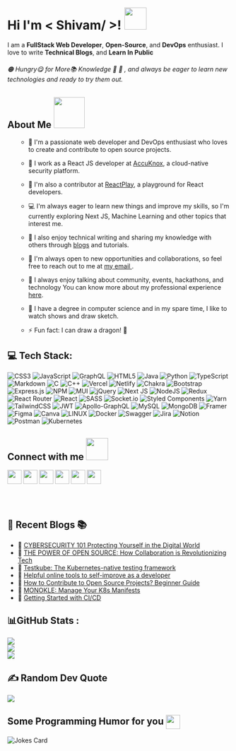 <!---<div align="center">
<img width="100%" height = "250px" src="https://res.cloudinary.com/dbjmy6wdu/image/upload/v1680006498/Blue_Gradient_Modern_Youtube_Intro_do34jl.png" alt="cover" />
</div> --->

<h1> Hi I'm < Shivam/ >! <img src = "https://raw.githubusercontent.com/rahulbanerjee26/githubProfileReadmeGenerator/main/gifs/wave.gif" width = 50px height='50px'> </h1>
<p align='center'>
  
</p>
  <div size='20px'>I am a <b>FullStack Web Developer</b>, <b>Open-Source</b>, and <b>DevOps</b> enthusiast. I love to write <b>Technical Blogs</b>, and <b>Learn In Public</b>
</div>
  <h6>
🟠 Hungry😋 for More📚 Knowledge 🤠
🔵 , and always be eager to learn new technologies and ready to try them out. 
  </h6>
  
<!-- ![visitors](https://visitor-badge.glitch.me/badge?page_id=https://github.com/Shivam-Katare.https://github.com/Shivam-Katare) -->
  
<h2> About Me<span> <img src = "https://raw.githubusercontent.com/rahulbanerjee26/githubProfileReadmeGenerator/main/gifs/eatSleepCodeRepeat.gif" width = 70px height='70px'></span></h2>
  <ul>
    
- 🧑 I'm a passionate web developer and DevOps enthusiast who loves to create and contribute to open source projects.
- 💼 I work as a React JS developer at [AccuKnox](https://www.accuknox.com/), a cloud-native security platform.
- 🤝 I'm also a contributor at [ReactPlay](https://reactplay.io/), a playground for React developers.
- 💻 I'm always eager to learn new things and improve my skills, so I'm currently exploring Next JS, Machine Learning and other topics that interest me.
- 📝 I also enjoy technical writing and sharing my knowledge with others through <a href="https://personal-portfolio-ebon-mu.vercel.app/blogs" target="_blank">blogs</a> and tutorials.
- :handshake: I'm always open to new opportunities and collaborations, so feel free to reach out to me at <a href="mailto:katare27451@gmail.com" target="_blank"> my email </a>.
- 🤗 I always enjoy talking about community, events, hackathons, and technology You can know more about my professional experience <a href="https://personal-portfolio-ebon-mu.vercel.app/" target="_blank">here</a>.
- 🏫 I have a degree in computer science and in my spare time, I like to watch shows and draw sketch.
- ⚡ Fun fact: I can draw a dragon! 🐉

  </ul>

<!-- Tech Stack Start -->

## 💻 Tech Stack:
![CSS3](https://img.shields.io/badge/css3-%231572B6.svg?style=plastic&logo=css3&logoColor=white) 
![JavaScript](https://img.shields.io/badge/javascript-%23323330.svg?style=plastic&logo=javascript&logoColor=%23F7DF1E)
![GraphQL](https://img.shields.io/badge/-GraphQL-E10098?style=plastic&logo=graphql&logoColor=white) 
![HTML5](https://img.shields.io/badge/html5-%23E34F26.svg?style=plastic&logo=html5&logoColor=white) 
![Java](https://img.shields.io/badge/java-%23ED8B00.svg?style=plastic&logo=java&logoColor=white) 
![Python](https://img.shields.io/badge/python-3670A0?style=plastic&logo=python&logoColor=ffdd54) 
![TypeScript](https://img.shields.io/badge/typescript-%23007ACC.svg?style=plastic&logo=typescript&logoColor=white) 
![Markdown](https://img.shields.io/badge/markdown-%23000000.svg?style=plastic&logo=markdown&logoColor=white) 
![C](https://img.shields.io/badge/c-%2300599C.svg?style=plastic&logo=c&logoColor=white) 
![C++](https://img.shields.io/badge/c++-%2300599C.svg?style=plastic&logo=c%2B%2B&logoColor=white) 
![Vercel](https://img.shields.io/badge/vercel-%23000000.svg?style=plastic&logo=vercel&logoColor=white) 
![Netlify](https://img.shields.io/badge/netlify-%23000000.svg?style=plastic&logo=netlify&logoColor=#00C7B7) 
![Chakra](https://img.shields.io/badge/chakra-%234ED1C5.svg?style=plastic&logo=chakraui&logoColor=white) 
![Bootstrap](https://img.shields.io/badge/bootstrap-%23563D7C.svg?style=plastic&logo=bootstrap&logoColor=white) 
![Express.js](https://img.shields.io/badge/express.js-%23404d59.svg?style=plastic&logo=express&logoColor=%2361DAFB) 
![NPM](https://img.shields.io/badge/NPM-%23000000.svg?style=plastic&logo=npm&logoColor=white) 
![MUI](https://img.shields.io/badge/MUI-%230081CB.svg?style=plastic&logo=material-ui&logoColor=white) 
![jQuery](https://img.shields.io/badge/jquery-%230769AD.svg?style=plastic&logo=jquery&logoColor=white) 
![Next JS](https://img.shields.io/badge/Next-black?style=plastic&logo=next.js&logoColor=white) 
![NodeJS](https://img.shields.io/badge/node.js-6DA55F?style=plastic&logo=node.js&logoColor=white) 
![Redux](https://img.shields.io/badge/redux-%23593d88.svg?style=plastic&logo=redux&logoColor=white) 
![React Router](https://img.shields.io/badge/React_Router-CA4245?style=plastic&logo=react-router&logoColor=white) 
![React](https://img.shields.io/badge/react-%2320232a.svg?style=plastic&logo=react&logoColor=%2361DAFB) 
![SASS](https://img.shields.io/badge/SASS-hotpink.svg?style=plastic&logo=SASS&logoColor=white) 
![Socket.io](https://img.shields.io/badge/Socket.io-black?style=plastic&logo=socket.io&badgeColor=010101) 
![Styled Components](https://img.shields.io/badge/styled--components-DB7093?style=plastic&logo=styled-components&logoColor=white) 
![Yarn](https://img.shields.io/badge/yarn-%232C8EBB.svg?style=plastic&logo=yarn&logoColor=white) 
![TailwindCSS](https://img.shields.io/badge/tailwindcss-%2338B2AC.svg?style=plastic&logo=tailwind-css&logoColor=white) 
![JWT](https://img.shields.io/badge/JWT-black?style=plastic&logo=JSON%20web%20tokens) 
![Apollo-GraphQL](https://img.shields.io/badge/-ApolloGraphQL-311C87?style=plastic&logo=apollo-graphql) 
![MySQL](https://img.shields.io/badge/mysql-%2300f.svg?style=plastic&logo=mysql&logoColor=white) 
![MongoDB](https://img.shields.io/badge/MongoDB-%234ea94b.svg?style=plastic&logo=mongodb&logoColor=white) 
![Framer](https://img.shields.io/badge/Framer-black?style=plastic&logo=framer&logoColor=blue) 	
![Figma](https://img.shields.io/badge/figma-%23F24E1E.svg?style=plastic&logo=figma&logoColor=white) 
![Canva](https://img.shields.io/badge/Canva-%2300C4CC.svg?style=plastic&logo=Canva&logoColor=white) 
![LINUX](https://img.shields.io/badge/Linux-FCC624?style=plastic&logo=linux&logoColor=black) 
![Docker](https://img.shields.io/badge/docker-%230db7ed.svg?style=plastic&logo=docker&logoColor=white) 
![Swagger](https://img.shields.io/badge/-Swagger-%23Clojure?style=plastic&logo=swagger&logoColor=white) 
![Jira](https://img.shields.io/badge/jira-%230A0FFF.svg?style=plastic&logo=jira&logoColor=white) 
![Notion](https://img.shields.io/badge/Notion-%23000000.svg?style=plastic&logo=notion&logoColor=white) 
![Postman](https://img.shields.io/badge/Postman-FF6C37?style=plastic&logo=postman&logoColor=white) 
![Kubernetes](https://img.shields.io/badge/kubernetes-%23326ce5.svg?style=plastic&logo=kubernetes&logoColor=white)

<h2> Connect with me <img src='https://raw.githubusercontent.com/rahulbanerjee26/githubProfileReadmeGenerator/main/gifs/handShake.gif' width="50px" height=50px> </h2>
<a href = 'https://www.linkedin.com/in/https://www.linkedin.com/in/shivam-katare-aa80b218b/'> <img width = '32px' align= 'center' src="https://raw.githubusercontent.com/rahulbanerjee26/githubAboutMeGenerator/main/icons/linked-in-alt.svg"/></a> 
<a href = 'https://www.twitter.com/https://twitter.com/Shivamkatare_27'> <img width = '32px' align= 'center' src="https://raw.githubusercontent.com/rahulbanerjee26/githubAboutMeGenerator/main/icons/twitter.svg"/></a> 
<a href = 'https://personal-portfolio-ebon-mu.vercel.app/'> <img width = '32px' align= 'center' src="https://raw.githubusercontent.com/rahulbanerjee26/githubAboutMeGenerator/main/icons/portfolio.png"/></a> 
<a href = 'https://www.github.com/https://github.com/Shivam-Katare'> <img width = '32px' align= 'center' src="https://raw.githubusercontent.com/rahulbanerjee26/githubAboutMeGenerator/main/icons/github.svg"/></a> 
<a href = 'https://www.showwcase.com/shivam-katare'> <img width = '32px' align= 'center' src="https://www.freeiconspng.com/thumbs/world-icon-png/world-icon-png-6.png"/></a>
<a href = 'https://shivamkatareblog.hashnode.dev/'> <img width = '32px' align= 'center' src="https://cdn.hashnode.com/res/hashnode/image/upload/v1611902473383/CDyAuTy75.png?auto=compress"/></a>

  <br /><br />
  
## 📙 Recent Blogs 📚


<!-- BLOG-POST-LIST:START -->
- 📖 [CYBERSECURITY 101 Protecting Yourself in the Digital World](https://shivamkatareblog.hashnode.dev/cybersecurity-101-protecting-yourself-in-the-digital-world)
- 📖 [THE POWER OF OPEN SOURCE: How Collaboration is Revolutionizing Tech](https://shivamkatareblog.hashnode.dev/the-power-of-open-source-how-collaboration-is-revolutionizing-tech)
- 📖 [Testkube: The Kubernetes-native testing framework](https://blog.kubeworld.org/testkube-the-kubernetes-native-testing-framework)
- 📖 [Helpful online tools to self-improve as a developer](https://shivamkatareblog.hashnode.dev/helpful-online-tools-to-self-improve-as-a-developer)
- 📖 [How to Contribute to Open Source Projects? Beginner Guide](https://fuelerhq.hashnode.dev/how-to-contribute-to-open-source-projects-beginner-guide)
- 📖 [MONOKLE: Manage Your K8s Manifests](https://blog.kubeworld.org/monokle-manage-your-k8s-manifests)
- 📖 [Getting Started with CI/CD](https://www.showwcase.com/show/18548/what-is-cicd)
<!-- BLOG-POST-LIST:END -->

## 📊GitHub Stats :
![](https://github-readme-stats.vercel.app/api?username=Shivam-Katare&theme=tokyonight&hide_border=true&include_all_commits=false&count_private=true&show_icons=true)<br/>
![](https://github-readme-streak-stats.herokuapp.com/?user=Shivam-Katare&theme=tokyonight&hide_border=true)<br/>
![](https://github-readme-stats.vercel.app/api/top-langs/?username=Shivam-Katare&theme=tokyonight&hide_border=true&include_all_commits=false&count_private=true&layout=compact)

  ## ✍️ Random Dev Quote
![](https://quotes-github-readme.vercel.app/api?type=horizontal&theme=radical)
  
  <h2> Some Programming Humor for you <img align ='center' src='https://raw.githubusercontent.com/rahulbanerjee26/githubProfileReadmeGenerator/main/gifs/winkFace.gif' width = '32px' height= '32px'></h2>

![Jokes Card](https://readme-jokes.vercel.app/api?theme=default)
  
<!---
Shivam-Katare/Shivam-Katare is a ✨ special ✨ repository because its `README.md` (this file) appears on your GitHub profile.
You can click the Preview link to take a look at your changes.
--->
